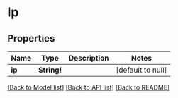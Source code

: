 # Ip

## Properties
Name | Type | Description | Notes
------------ | ------------- | ------------- | -------------
**ip** | **String!** |  | [default to null]

[[Back to Model list]](../README.md#documentation-for-models) [[Back to API list]](../README.md#documentation-for-api-endpoints) [[Back to README]](../README.md)


